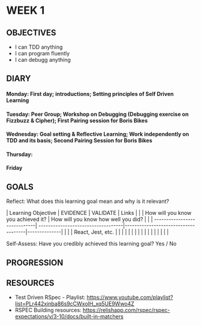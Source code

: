 # WEEK 1

## OBJECTIVES
 - I can TDD anything
 - I can program fluently
 - I can debugg anything

## DIARY

#### Monday: First day; introductions; Setting principles of Self Driven Learning
#### Tuesday: Peer Group; Workshop on Debugging (Debugging exercise on Fizzbuzz & Cipher); First Pairing session for Boris Bikes
#### Wednesday: Goal setting & Reflective Learning; Work independently on TDD and its basis; Second Pairing Session for Boris Bikes
#### Thursday: 
#### Friday

## GOALS

Reflect: What does this learning goal mean and why is it relevant?

| Learning Objective           | EVIDENCE                           | VALIDATE                            | Links        |
|                              | How will you know you achieved it? | How will you know how well you did? |              |
| -----------------------------| -----------------------------------|-------------------------------------|--------------|
|                              |                                    | React, Jest, etc.                   |              |
|                              |                                    |                                     |              |
|                              |                                    |                                     |              |
|                              |                                    |                                     |              |

Self-Assess: Have you credibly achieved this learning goal? 
Yes / No

## PROGRESSION

## RESOURCES
  * Test Driven RSpec - Playlist: https://www.youtube.com/playlist?list=PLr442xinba86s9cCWxoIH_xq5UE9Wwo4Z
  * RSPEC Building resources: https://relishapp.com/rspec/rspec-expectations/v/3-10/docs/built-in-matchers
  